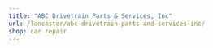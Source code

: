 ```yaml
---
title: "ABC Drivetrain Parts & Services, Inc"
url: /lancaster/abc-drivetrain-parts-and-services-inc/
shop: car repair
---
```

